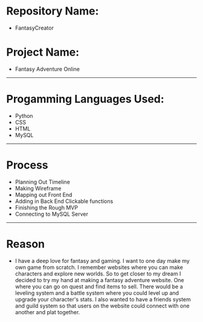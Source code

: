 # Repository Name: 
  - FantasyCreator
# Project Name: 
  - Fantasy Adventure Online
---------------------------------
# Progamming Languages Used: 
  - Python
  - CSS
  - HTML
  - MySQL
---------------------------------
# Process
  - Planning Out Timeline
  - Making Wireframe
  - Mapping out Front End
  - Adding in Back End Clickable functions
  - Finishing the Rough MVP
  - Connecting to MySQL Server
---------------------------------
# Reason
  - I have a deep love for fantasy and gaming. I want to one day make my own game from scratch. 
  I remember websites where you can make characters and explore new worlds. So to get closer to my dream
  I decided to try my hand at making a fantasy adventure website. One where you can go on quest and find items to sell.
  There would be a leveling system and a battle system where you could level up and upgrade your character's stats. I also
  wanted to have a friends system and guild system so that users on the website could connect with one another and plat together.
